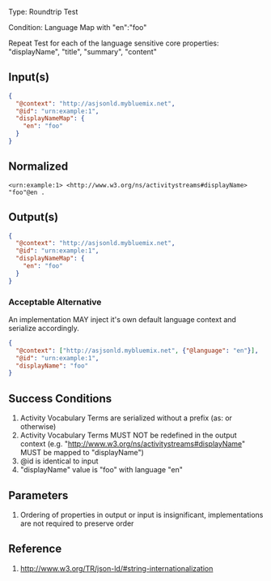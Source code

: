 Type:      Roundtrip Test

Condition: Language Map with "en":"foo"

Repeat Test for each of the language sensitive core properties: "displayName", "title", "summary", "content"

## Input(s)

```json
{
  "@context": "http://asjsonld.mybluemix.net",
  "@id": "urn:example:1",
  "displayNameMap": {
    "en": "foo"
  }
}
```

## Normalized

```turtle
<urn:example:1> <http://www.w3.org/ns/activitystreams#displayName> "foo"@en .
```

## Output(s)

```json
{
  "@context": "http://asjsonld.mybluemix.net",
  "@id": "urn:example:1",
  "displayNameMap": {
    "en": "foo"
  }
}
```

### Acceptable Alternative

An implementation MAY inject it's own default language context and serialize accordingly.

```json
{
  "@context": ["http://asjsonld.mybluemix.net", {"@language": "en"}],
  "@id": "urn:example:1",
  "displayName": "foo"
}
```

## Success Conditions

1. Activity Vocabulary Terms are serialized without a prefix (as: or otherwise)
1. Activity Vocabulary Terms MUST NOT be redefined in the output context (e.g. "http://www.w3.org/ns/activitystreams#displayName" MUST be mapped to "displayName")
1. @id is identical to input
1. "displayName" value is "foo" with language "en"

## Parameters

1. Ordering of properties in output or input is insignificant, implementations are not required to preserve order

## Reference

1. http://www.w3.org/TR/json-ld/#string-internationalization